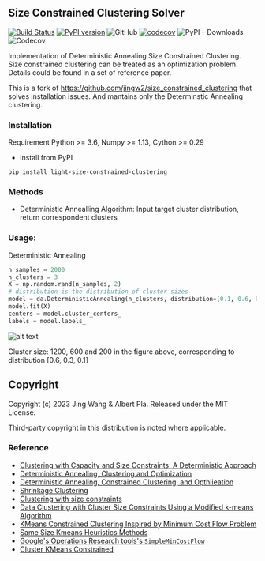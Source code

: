 ## Size Constrained Clustering Solver
[![Build Status](https://travis-ci.org/jingw2/size_constrained_clustering.svg?branch=master)](https://travis-ci.org/jingw2/size_constrained_clustering)
[![PyPI version](https://badge.fury.io/py/size-constrained-clustering.svg)](https://badge.fury.io/py/size-constrained-clustering)
![GitHub](https://img.shields.io/github/license/jingw2/size_constrained_clustering)
[![codecov](https://codecov.io/gh/jingw2/size_constrained_clustering/branch/master/graph/badge.svg)](https://codecov.io/gh/jingw2/size_constrained_clustering)
![PyPI - Downloads](https://img.shields.io/pypi/dm/size-constrained-clustering)
![Codecov](https://img.shields.io/codecov/c/github/jingw2/size_constrained_clustering)


Implementation of Deterministic Annealing Size Constrained Clustering. 
Size constrained clustering can be treated as an optimization problem. Details could be found in a set of reference paper.

This is a fork of https://github.com/jingw2/size_constrained_clustering that solves installation issues. And mantains only the Determinstic Annealing clustering.

### Installation
Requirement Python >= 3.6, Numpy >= 1.13, Cython >= 0.29
* install from PyPI
```shell
pip install light-size-constrained-clustering
```

### Methods
* Deterministic Annealling Algorithm: Input target cluster distribution, return correspondent clusters

### Usage:

Deterministic Annealing
```python
n_samples = 2000
n_clusters = 3
X = np.random.rand(n_samples, 2)
# distribution is the distribution of cluster sizes
model = da.DeterministicAnnealing(n_clusters, distribution=[0.1, 0.6, 0.3])
model.fit(X)
centers = model.cluster_centers_
labels = model.labels_
```
![alt text](https://github.com/jingw2/size_constrained_clustering/blob/master/pic/da.png)

Cluster size: 1200, 600 and 200 in the figure above, corresponding to distribution [0.6, 0.3, 0.1]


## Copyright
Copyright (c) 2023 Jing Wang & Albert Pla. Released under the MIT License. 

Third-party copyright in this distribution is noted where applicable.

### Reference
* [Clustering with Capacity and Size Constraints: A Deterministic
Approach](http://web.eecs.umich.edu/~mayankb/docs/ClusterCap.pdf)
* [Deterministic Annealing, Clustering and Optimization](https://thesis.library.caltech.edu/2858/1/Rose_k_1991.pdf)
* [Deterministic Annealing, Constrained Clustering, and Opthiieation](https://authors.library.caltech.edu/78353/1/00170767.pdf)
* [Shrinkage Clustering](https://www.researchgate.net/publication/322668506_Shrinkage_Clustering_A_fast_and_size-constrained_clustering_algorithm_for_biomedical_applications)
* [Clustering with size constraints](https://www.researchgate.net/publication/268292668_Clustering_with_Size_Constraints)
* [Data Clustering with Cluster Size Constraints Using a Modified k-means Algorithm](https://core.ac.uk/download/pdf/61217069.pdf)
* [KMeans Constrained Clustering Inspired by Minimum Cost Flow Problem](https://github.com/joshlk/k-means-constrained)
* [Same Size Kmeans Heuristics Methods](https://elki-project.github.io/tutorial/same-size_k_means)
* [Google's Operations Research tools's
`SimpleMinCostFlow`](https://developers.google.com/optimization/flow/mincostflow)
* [Cluster KMeans Constrained](https://www.microsoft.com/en-us/research/wp-content/uploads/2016/02/tr-2000-65.pdf)
